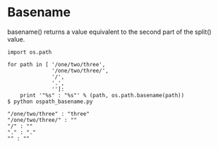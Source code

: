 # Basename

basename() returns a value equivalent to the second part of the split() value.

```
import os.path

for path in [ '/one/two/three', 
              '/one/two/three/',
              '/',
              '.',
              '']:
    print '"%s" : "%s"' % (path, os.path.basename(path))
$ python ospath_basename.py

"/one/two/three" : "three"
"/one/two/three/" : ""
"/" : ""
"." : "."
"" : ""
```